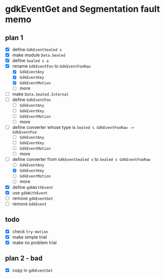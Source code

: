 gdkEventGet and Segmentation fault memo
=======================================

plan 1
------

* [x] define `GdkEventSealed s`
* [x] make module `Data.Sealed`
* [x] define `Sealed s a`
* [x] rename `GdkEventFoo` to `GdkEventFooRaw`
	+ [x] `GdkEventAny`
	+ [x] `GdkEventKey`
	+ [x] `GdkEventMotion`
	+ [ ] more
* [ ] make `Data.Sealed.Internal`
* [ ] define `GdkEventFoo`
	+ [ ] `GdkEventAny`
	+ [ ] `GdkEventKey`
	+ [ ] `GdkEventMotion`
	+ [ ] more
* [ ] define converter whose type is `Sealed s GdkEventFooRaw -> GdkEventFoo`
	+ [ ] `GdkEventAny`
	+ [ ] `GdkEventKey`
	+ [ ] `GdkEventMotion`
	+ [ ] more
* [ ] define converter from `GdkEventSealed s` to `Sealed s GdkEventFooRaw`
	+ [ ] `GdkEventAny`
	+ [x] `GdkEventKey`
	+ [ ] `GdkEventMotion`
	+ [ ] more
* [x] define `gdkWithEvent`
* [x] use `gdkWithEvent`
* [ ] remove `gdkEventGet`
* [ ] remove `GdkEvent`

todo
----

* [x] check `try-motion`
* [x] make simple trial
* [x] make no problem trial

plan 2 - bad
------------

* [x] copy in `gdkEventGet`
